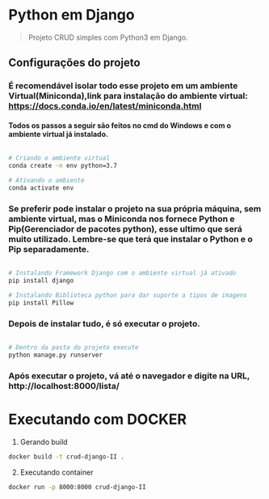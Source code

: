 # Python em Django
> Projeto CRUD simples com Python3 em Django.

## Configurações do projeto
### É recomendável isolar todo esse projeto em um ambiente Virtual(Miniconda),link para instalação do ambiente virtual: https://docs.conda.io/en/latest/miniconda.html 
#### Todos os passos a seguir são feitos no cmd do Windows e com o ambiente virtual já instalado.

``` bash

# Criando o ambiente virtual
conda create -n env python=3.7

# Ativando o ambiente
conda activate env

```
### Se preferir pode instalar o projeto na sua própria máquina, sem ambiente virtual, mas o Miniconda nos fornece Python e Pip(Gerenciador de pacotes python), esse ultimo que será muito utilizado. Lembre-se que terá que instalar o Python e o Pip separadamente.

``` bash

# Instalando Framework Django com o ambiente virtual já ativado
pip install django

# Instalando Biblioteca python para dar suporte a tipos de imagens
pip install Pillow

```

### Depois de instalar tudo, é só executar o projeto.

``` bash

# Dentro da pasta do projeto execute
python manage.py runserver

```

### Após executar o projeto, vá até o navegador e digite na URL, http://localhost:8000/lista/

# Executando com DOCKER
1. Gerando build
``` bash
docker build -t crud-django-II .
```

2. Executando container
``` bash
docker run -p 8000:8000 crud-django-II
```
